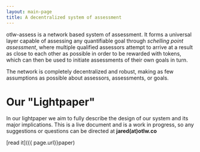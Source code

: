 ```yaml
---
layout: main-page
title: A decentralized system of assessment
---
```


otlw-assess is a network based system of assessment. It forms a universal layer capable of assessing any quantifiable goal through _schelling point assessment_, where multiple qualified assessors attempt to arrive at a result as close to each other as possible in order to be rewarded with tokens, which can then be used to initiate assessments of their own goals in turn.

The network is completely decentralized and robust, making as few assumptions as possible about assessors, assessments, or goals.

# Our "Lightpaper"
In our lightpaper we aim to fully describe the design of our system and its major implications. This is a live document and is a work in progress, so any suggestions or questions can be directed at **jared(at)otlw.co**

[read it]({{ page.url}}paper)

